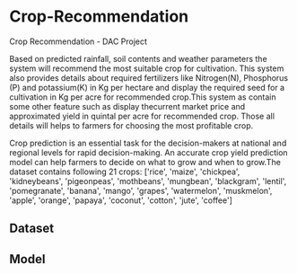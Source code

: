 # Crop-Recommendation
Crop Recommendation - DAC Project 

Based on predicted rainfall, soil contents and weather parameters the system will recommend the most suitable crop for cultivation. This system also provides details about required fertilizers like Nitrogen(N), Phosphorus (P) and potassium(K) in Kg per hectare and display the required seed for a cultivation in Kg per acre for recommended crop.This system as contain some other feature such as display thecurrent market price and approximated yield in quintal per acre for recommended crop. Those all details will helps to farmers for choosing the most profitable crop.

Crop prediction is an essential task for the decision-makers at national and regional levels for rapid decision-making. An accurate crop yield prediction model can help farmers to decide on what to grow and when to grow.The dataset contains following 21 crops: ['rice', 'maize', 'chickpea', 'kidneybeans', 'pigeonpeas', 'mothbeans', 'mungbean', 'blackgram', 'lentil', 'pomegranate', 'banana', 'mango', 'grapes', 'watermelon', 'muskmelon', 'apple', 'orange', 'papaya', 'coconut', 'cotton', 'jute', 'coffee']

## Dataset

## Model
